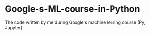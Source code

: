 # Google-s-ML-course-in-Python
The code written by me during Google's machine learing course (Py, Jupyter)
